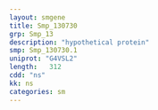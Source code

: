 ```yaml
---
layout: smgene
title: Smp_130730
grp: Smp_13
description: "hypothetical protein"
smp: Smp_130730.1
uniprot: "G4VSL2"
length:   312
cdd: "ns"
kk: ns
categories: sm
---
```

